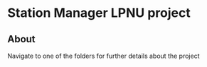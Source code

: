 # Station Manager LPNU project

## About

Navigate to one of the folders for further details about the project

